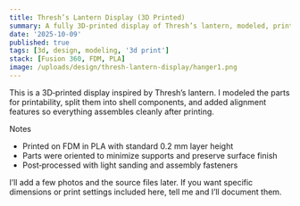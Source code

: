 ```yaml
---
title: Thresh’s Lantern Display (3D Printed)
summary: A fully 3D‑printed display of Thresh’s lantern, modeled, printed, and assembled as a desk piece.
date: '2025-10-09'
published: true
tags: [3d, design, modeling, '3d print']
stack: [Fusion 360, FDM, PLA]
image: /uploads/design/thresh-lantern-display/hanger1.png
---
```

This is a 3D‑printed display inspired by Thresh’s lantern. I modeled the parts for printability, split them into shell components, and added alignment features so everything assembles cleanly after printing. 

Notes
- Printed on FDM in PLA with standard 0.2 mm layer height
- Parts were oriented to minimize supports and preserve surface finish
- Post‑processed with light sanding and assembly fasteners

I’ll add a few photos and the source files later. If you want specific dimensions or print settings included here, tell me and I’ll document them.
